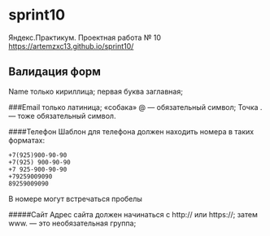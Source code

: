 # sprint10
Яндекс.Практикум. Проектная работа № 10
    https://artemzxc13.github.io/sprint10/
## Валидация форм
Name
только кириллица;
первая буква заглавная;

###Email
только латиница;
«собака» @ — обязательный символ;
Точка . — тоже обязательный символ.

####Телефон
Шаблон для телефона должен находить номера в таких форматах:

    +7(925)900-90-90
    +7(925) 900-90-90
    +7 925-900-90-90
    +79259009090
    89259009090
В номере могут встречаться пробелы

#####Сайт
Адрес сайта должен начинаться с http:// или https://;
затем www. — это необязательная группа;
